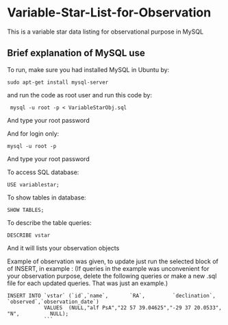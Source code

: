 # Variable-Star-List-for-Observation


This is a variable star data listing for observational purpose in MySQL

## Brief explanation of MySQL use 

To run, make sure you had installed MySQL in Ubuntu by:


`sudo apt-get install mysql-server`


and run the code as root user and run this code by:


` mysql -u root -p < VariableStarObj.sql`


And type your root password

And for login only: 


`mysql -u root -p`


And type your root password

To access SQL database:


`USE variablestar;`


To show tables in database:


`SHOW TABLES;`


To describe the table queries:


`DESCRIBE vstar`


And it will lists your observation objects


Example of observation was given, to update just run the selected block of of INSERT, in example :
(If queries in the example was unconvenient for your observation purpose, delete the following queries or make a new .sql file for each updated queries. That was just an example.) 

```
INSERT INTO `vstar` (`id`,`name`,       `RA`,         `declination`,  `observed`,`observation_date`)
            VALUES  (NULL,"alf PsA","22 57 39.04625","-29 37 20.0533",    "N",          NULL);
            ```

